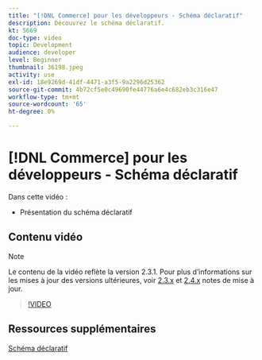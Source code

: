 ```yaml
---
title: "[!DNL Commerce] pour les développeurs - Schéma déclaratif"
description: Découvrez le schéma déclaratif.
kt: 5669
doc-type: video
topic: Development
audience: developer
level: Beginner
thumbnail: 36198.jpeg
activity: use
exl-id: 18e9269d-41df-4471-a3f5-9a2296d25362
source-git-commit: 4b72cf5e0c49690fe44776a6e4c682eb3c316e47
workflow-type: tm+mt
source-wordcount: '65'
ht-degree: 0%

---
```


# [!DNL Commerce] pour les développeurs - Schéma déclaratif

Dans cette vidéo :

- Présentation du schéma déclaratif

## Contenu vidéo

>[!NOTE]
>
>Le contenu de la vidéo reflète la version 2.3.1. Pour plus d’informations sur les mises à jour des versions ultérieures, voir [ 2.3.x](https://devdocs.magento.com/guides/v2.3/release-notes/bk-release-notes.html) et [2.4.x](https://devdocs.magento.com/guides/v2.4/release-notes/bk-release-notes.html) notes de mise à jour.

>[!VIDEO](https://video.tv.adobe.com/v/36198?quality=12&learn=on)

## Ressources supplémentaires

[Schéma déclaratif](https://devdocs.magento.com/guides/v2.4/extension-dev-guide/declarative-schema/)
